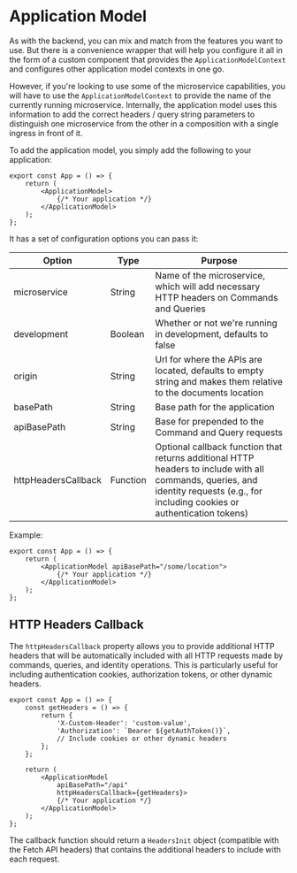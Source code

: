 # Application Model

As with the backend, you can mix and match from the features you want to use. But there is a convenience wrapper that will help you configure it all in
the form of a custom component that provides the `ApplicationModelContext` and configures other application model contexts in one go.

However, if you're looking to use some of the microservice capabilities, you will have to use the `ApplicationModelContext` to provide the name of the
currently running microservice. Internally, the application model uses this information to add the correct headers / query string parameters to distinguish
one microservice from the other in a composition with a single ingress in front of it.

To add the application model, you simply add the following to your application:

```tsx
export const App = () => {
    return (
        <ApplicationModel>
            {/* Your application */}
        </ApplicationModel>
    );
};
```

It has a set of configuration options you can pass it:

| Option | Type | Purpose |
| ------ | ---- | ------- |
| microservice | String | Name of the microservice, which will add necessary HTTP headers on Commands and Queries |
| development | Boolean | Whether or not we're running in development, defaults to false |
| origin | String | Url for where the APIs are located, defaults to empty string and makes them relative to the documents location |
| basePath | String | Base path for the application |
| apiBasePath | String | Base for prepended to the Command and Query requests |
| httpHeadersCallback | Function | Optional callback function that returns additional HTTP headers to include with all commands, queries, and identity requests (e.g., for including cookies or authentication tokens) |

Example:

```tsx
export const App = () => {
    return (
        <ApplicationModel apiBasePath="/some/location">
            {/* Your application */}
        </ApplicationModel>
    );
};
```

## HTTP Headers Callback

The `httpHeadersCallback` property allows you to provide additional HTTP headers that will be automatically included with all HTTP requests made by commands, queries, and identity operations. This is particularly useful for including authentication cookies, authorization tokens, or other dynamic headers.

```tsx
export const App = () => {
    const getHeaders = () => {
        return {
            'X-Custom-Header': 'custom-value',
            'Authorization': `Bearer ${getAuthToken()}`,
            // Include cookies or other dynamic headers
        };
    };

    return (
        <ApplicationModel 
            apiBasePath="/api" 
            httpHeadersCallback={getHeaders}>
            {/* Your application */}
        </ApplicationModel>
    );
};
```

The callback function should return a `HeadersInit` object (compatible with the Fetch API headers) that contains the additional headers to include with each request.
